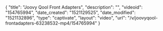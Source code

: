 {
    "title": "Joovy Qool Front Adapters",
    "description": "",
    "videoid": "154765994",
    "date_created": "1521129525",
    "date_modified": "1521132896",
    "type": "captivate",
    "layout": "video",
    "url": "\/v\/joovyqool-frontadapters-63238532-mp4\/154765994"
}
